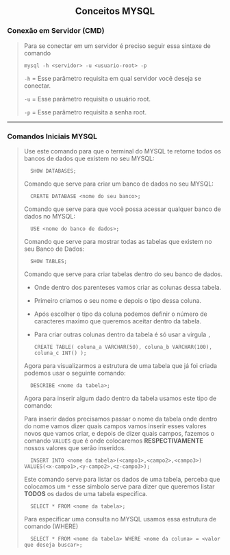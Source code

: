 <p>
    <h2 align="center">Conceitos MYSQL</h2>
</p>

### **Conexão em Servidor (CMD)**
>
> Para se conectar em um servidor é preciso seguir essa sintaxe de comando
>
>     mysql -h <servidor> -u <usuario-root> -p
>
> `-h` = Esse parâmetro requisita em qual servidor você deseja se conectar.
>
> `-u` = Esse parâmetro requisita o usuário root.
>
> `-p` = Esse parâmetro requisita a senha root.

---

### **Comandos Iniciais MYSQL**
>
>Use este comando para que o terminal do MYSQL te retorne todos os bancos de dados que existem no seu MYSQL:
>
>       SHOW DATABASES;
>
>
> Comando que  serve para criar um banco de dados no seu MYSQL:
>
>       CREATE DATABASE <nome do seu banco>;
>
>
> Comando que serve para que você possa acessar qualquer banco de dados no MYSQL:
>
>       USE <nome do banco de dados>;
>
> Comando que serve para mostrar todas as tabelas que existem no seu Banco de Dados:
>
>       SHOW TABLES;
>
> Comando que serve para criar tabelas dentro do seu banco de dados.
>
> - Onde dentro dos parenteses vamos criar as colunas dessa tabela. 
>
> - Primeiro criamos o seu nome e depois o tipo dessa coluna. 
>
> - Após escolher o tipo da coluna podemos definir o número de caracteres maximo que queremos aceitar dentro da tabela.
>
> - Para criar outras colunas dentro da tabela é só usar a virgula `,`
>
>       CREATE TABLE( coluna_a VARCHAR(50), coluna_b VARCHAR(100), coluna_c INT() );
>
> Agora para visualizarmos a estrutura de uma tabela que já foi criada podemos usar o seguinte comando:
>
>       DESCRIBE <nome da tabela>;
>
> Agora para inserir algum dado dentro da tabela usamos este tipo de comando:
>
> Para inserir dados precisamos passar o nome da tabela onde dentro do nome vamos dizer quais campos vamos inserir esses valores novos que vamos criar, e depois de dizer quais campos, fazemos o comando `VALUES` que é onde colocaremos **RESPECTIVAMENTE** nossos valores que serão inseridos.
>
>       INSERT INTO <nome da tabela>(<campo1>,<campo2>,<campo3>) VALUES(<x-campo1>,<y-campo2>,<z-campo3>);
>
> Este comando serve para listar os dados de uma tabela, perceba que colocamos um `*` esse simbolo serve para dizer que queremos listar **TODOS** os dados de uma tabela especifica.
>
>       SELECT * FROM <nome da tabela>;
>
> Para especificar uma consulta no MYSQL usamos essa estrutura de comando (WHERE)
>
>       SELECT * FROM <nome da tabela> WHERE <nome da coluna> = <valor que deseja buscar>;